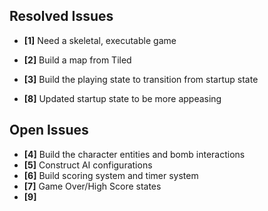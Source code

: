 ## Resolved Issues ##

- **[1]** Need a skeletal, executable game
- **[2]** Build a map from Tiled
- **[3]** Build the playing state to transition from startup state

- **[8]** Updated startup state to be more appeasing

## Open Issues ##

- **[4]** Build the character entities and bomb interactions
- **[5]** Construct AI configurations
- **[6]** Build scoring system and timer system
- **[7]** Game Over/High Score states
- **[9]**
